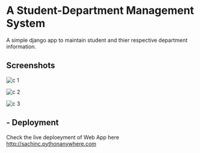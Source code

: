 # A Student-Department Management System
A simple django app to maintain student and thier respective department information.

## Screenshots
![c 1](https://user-images.githubusercontent.com/93433440/232200147-85d8403e-c341-4aa0-8a67-9e99a147feb2.jpg)

![c 2](https://user-images.githubusercontent.com/93433440/232200158-a5801901-8996-4e31-a838-692039008cee.jpg)

![c 3](https://user-images.githubusercontent.com/93433440/232200160-81bf4618-35b4-42f6-b684-e2376715cd5e.jpg)

## - Deployment
  Check the live deploeyment of Web App here http://sachinc.pythonanywhere.com
